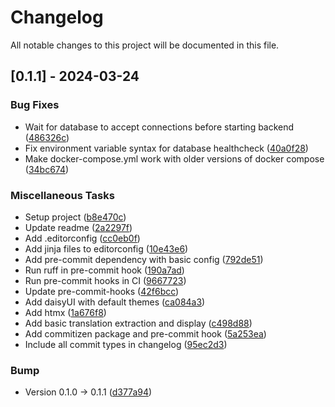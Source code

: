 # Changelog

All notable changes to this project will be documented in this file.

## [0.1.1] - 2024-03-24

### Bug Fixes

- Wait for database to accept connections before starting backend ([486326c](486326c89c2bbffecd3a717afa24870cd83b6a2a))
- Fix environment variable syntax for database healthcheck ([40a0f28](40a0f28fe358d8d9ea7f4b184164da009420d1e1))
- Make docker-compose.yml work with older versions of docker compose ([34bc674](34bc674a865fddd647816c783b095de72f082e2a))

### Miscellaneous Tasks

- Setup project ([b8e470c](b8e470ca3b25743207f9f42867c515a85c1d6f99))
- Update readme ([2a2297f](2a2297f8185b4f254fa7238f04c333b4b604854a))
- Add .editorconfig ([cc0eb0f](cc0eb0f9717ce4ce9afa1163ab741e9efe738ed5))
- Add jinja files to editorconfig ([10e43e6](10e43e6cac551ee2533e3e816952229d875c2389))
- Add pre-commit dependency with basic config ([792de51](792de5110010ef0e9d7cad5f265be85aa6517707))
- Run ruff in pre-commit hook ([190a7ad](190a7ad937b8575cb7564d5d31e1055451bee0a0))
- Run pre-commit hooks in CI ([9667723](9667723317b842d2b8cd515472bddb3cedc48ce0))
- Update pre-commit-hooks ([42f6bcc](42f6bcc0e26c4920712699fd608b033b8de6133b))
- Add daisyUI with default themes ([ca084a3](ca084a3664e2a06a0952853857eb22476cc2e4a5))
- Add htmx ([1a676f8](1a676f89745f91097afe2e7e56253343c4d9f8c1))
- Add basic translation extraction and display ([c498d88](c498d88a1449752f87bef2529613527e0755c163))
- Add commitizen package and pre-commit hook ([5a253ea](5a253ea4f2a21dddf89e679d1f4a41ad936be57f))
- Include all commit types in changelog ([95ec2d3](95ec2d30c00d49d78ab11a3984d659844ab5eb9c))

### Bump

- Version 0.1.0 → 0.1.1 ([d377a94](d377a94f99e98a1dea1f46fbf6f155a05d9de052))

<!-- generated by git-cliff -->
